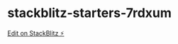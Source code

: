 # stackblitz-starters-7rdxum

[Edit on StackBlitz ⚡️](https://stackblitz.com/edit/stackblitz-starters-7rdxum)